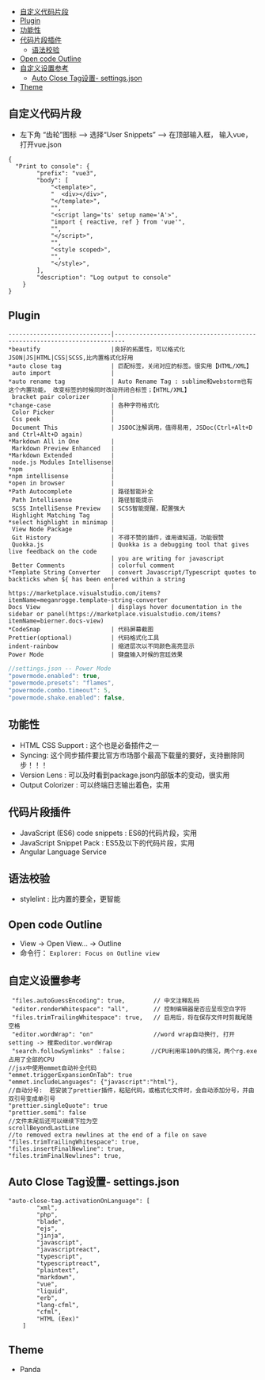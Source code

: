 - [自定义代码片段](自定义代码片段)
- [Plugin](#plugin)
- [功能性](#功能性)
- [代码片段插件](#代码片段插件)
  - [语法校验](#语法校验)
- [Open code Outline](#open-code-outline)
- [自定义设置参考](#自定义设置参考)
  - [Auto Close Tag设置- settings.json](#auto-close-tag设置--settingsjson)
- [Theme](#theme)

## 自定义代码片段

- 左下角 “齿轮”图标  --> 选择“User Snippets”   -->  在顶部输入框， 输入vue， 打开vue.json

```
{
  "Print to console": {
		"prefix": "vue3",
		"body": [
			"<template>",
			"  <div></div>",
			"</template>",
			"",
			"<script lang='ts' setup name='A'>",
			"import { reactive, ref } from 'vue'",
			"",	
			"</script>",
			"",	
			"<style scoped>",
			"",
			"</style>",
		],
		"description": "Log output to console"
	}
}
```

## Plugin

```
-----------------------------|-------------------------------------------------------------------------
*beautify                    |良好的拓展性，可以格式化JSON|JS|HTML|CSS|SCSS,比内置格式化好用
*auto close tag              | 匹配标签，关闭对应的标签。很实用【HTML/XML】
 auto import                 |
*auto rename tag             | Auto Rename Tag : sublime和webstorm也有这个内置功能， 改变标签的时候同时改动开闭合标签；【HTML/XML】
 bracket pair colorizer      |
*change-case                 | 各种字符格式化
 Color Picker                |
 Css peek                    |
 Document This               | JSDOC注解调用，值得易用, JSDoc(Ctrl+Alt+D and Ctrl+Alt+D again)
*Markdown All in One         |
 Markdown Preview Enhanced   |
*Markdown Extended           |
 node.js Modules Intellisense|
*npm                         |
*npm intellisense            |   
*open in browser             |
*Path Autocomplete           | 路径智能补全
 Path Intellisense           | 路径智能提示
 SCSS IntelliSense Preview   | SCSS智能提醒，配置强大
 Highlight Matching Tag      |
*select highlight in minimap |
 View Node Package           |
 Git History                 | 不得不赞的插件，谁用谁知道，功能很赞
 Quokka.js                   | Quokka is a debugging tool that gives live feedback on the code
                             | you are writing for javascript
 Better Comments             | colorful comment
*Template String Converter   | convert Javascript/Typescript quotes to backticks when ${ has been entered within a string
                             | https://marketplace.visualstudio.com/items?itemName=meganrogge.template-string-converter
Docs View                    | displays hover documentation in the sidebar or panel(https://marketplace.visualstudio.com/items?itemName=bierner.docs-view)
*CodeSnap                    | 代码屏幕截图
Prettier(optional)           | 代码格式化工具
indent-rainbow               | 缩进层次以不同颜色高亮显示
Power Mode                   | 键盘输入时候的宫廷效果
```

```js
//settings.json -- Power Mode  
"powermode.enabled": true,
"powermode.presets": "flames",
"powermode.combo.timeout": 5,
"powermode.shake.enabled": false,
```

## 功能性

- HTML CSS Support : 这个也是必备插件之一
- Syncing: 这个同步插件要比官方市场那个最高下载量的要好，支持删除同步！！！
- Version Lens : 可以及时看到package.json内部版本的变动，很实用
- Output Colorizer : 可以终端日志输出着色，实用

## 代码片段插件

- JavaScript (ES6) code snippets : ES6的代码片段，实用
- JavaScript Snippet Pack : ES5及以下的代码片段，实用
- Angular Language Service

## 语法校验

- stylelint : 比内置的要全，更智能

## Open code Outline

- View → Open View... → Outline
- 命令行： `Explorer: Focus on Outline view`

## 自定义设置参考

```
 "files.autoGuessEncoding": true,        // 中文注释乱码
 "editor.renderWhitespace": "all",       // 控制编辑器是否应呈现空白字符
 "files.trimTrailingWhitespace": true,   // 启用后，将在保存文件时剪裁尾随空格
 "editor.wordWrap": "on"                 //word wrap自动换行, 打开setting -> 搜索editor.wordWrap
 "search.followSymlinks" ：false；       //CPU利用率100%的情况，两个rg.exe占用了全部的CPU    
//jsx中使用emmet自动补全代码
"emmet.triggerExpansionOnTab": true
"emmet.includeLanguages": {"javascript":"html"},
//自动分号:  若安装了prettier插件，粘贴代码，或格式化文件时，会自动添加分号，并由双引号变成单引号
"prettier.singleQuote": true
"prettier.semi": false
//文件末尾后还可以继续下拉为空
scrollBeyondLastLine
//to removed extra newlines at the end of a file on save
"files.trimTrailingWhitespace": true,
"files.insertFinalNewline": true,
"files.trimFinalNewlines": true,
```

## Auto Close Tag设置- settings.json

```
"auto-close-tag.activationOnLanguage": [
        "xml",
        "php",
        "blade",
        "ejs",
        "jinja",
        "javascript",
        "javascriptreact",
        "typescript",
        "typescriptreact",
        "plaintext",
        "markdown",
        "vue",
        "liquid",
        "erb",
        "lang-cfml",
        "cfml",
        "HTML (Eex)"
    ]
```

## Theme

- Panda
